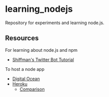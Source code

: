 # learning_nodejs
Repository for experiments and learning node.js.

## Resources
For learning about node.js and npm
- [Shiffman's Twitter Bot Tutorial](https://www.youtube.com/playlist?list=PLRqwX-V7Uu6atTSxoRiVnSuOn6JHnq2yV)

To host a node app
- [Digital Ocean](https://www.digitalocean.com/)
- [Heroku](https://www.heroku.com/)
	- [Comparison](https://www.quora.com/What-is-better-Heroku-or-Digital-Ocean)
